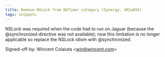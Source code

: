 ```yaml
---
title: Remove NSLock from NSTimer category (Synergy, 492a094)
tags: snippets
---
```


NSLock was required when the code had to run on Jaguar (because the @synchronized directive was not available); now this limitation is no longer applicable so replace the NSLock idiom with @synchronized.

Signed-off-by: Wincent Colaiuta &lt;win@wincent.com&gt;
